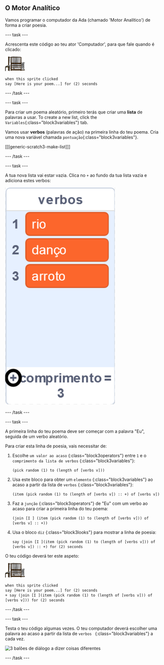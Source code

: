## O Motor Analítico

Vamos programar o computador da Ada (chamado 'Motor Analítico') de forma a criar poesia.

\--- task \---

Acrescenta este código ao teu ator 'Computador', para que fale quando é clicado:

![ator computador](images/computer-sprite.png)

```blocks3
when this sprite clicked
say [Here is your poem...] for (2) seconds
```

\--- /task \---

\--- task \---

Para criar um poema aleatório, primeiro terás que criar uma **lista** de palavras a usar. To create a new list, click the `Variables`{:class="block3variables"} tab.

Vamos usar **verbos** (palavras de ação) na primeira linha do teu poema. Cria uma nova variável chamada `pontuação`{:class="block3variables"}.

[[[generic-scratch3-make-list]]]

\--- /task \---

\--- task \---

A tua nova lista vai estar vazia. Clica no `+` ao fundo da tua lista vazia e adiciona estes verbos:

![lista com o + destacado](images/poetry-verbs-annotated.png)

\--- /task \---

\--- task \---

A primeira linha do teu poema deve ser começar com a palavra "Eu", seguida de um verbo aleatório.

Para criar esta linha de poesia, vais necessitar de:

1. Escolhe `um valor ao acaso` {:class="block3operators"} entre `1` e o `comprimento da lista de verbos` {:class="block3variables"}:
    
    ```blocks3
    (pick random (1) to (length of [verbs v]))
    ```

2. Usa este bloco para obter um `elemento` {:class="block3variables"} ao acaso a partir da lista de `verbos` {:class="block3variables"}:
    
    ```blocks3
    (item (pick random (1) to (length of [verbs v]) :: +) of [verbs v])
    ```

3. Faz a `junção` {:class="block3operators"} de "Eu" com um verbo ao acaso para criar a primeira linha do teu poema:
    
    ```blocks3
    (join [I ] (item (pick random (1) to (length of [verbs v])) of [verbs v] :: +))
    ```

4. Usa o bloco `diz` {:class="block3looks"} para mostrar a linha de poesia:
    
    ```blocks3
    say (join [I ](item (pick random (1) to (length of [verbs v])) of [verbs v]) :: +) for (2) seconds
    ```

O teu código deverá ter este aspeto:

![ator computador](images/computer-sprite.png)

```blocks3
when this sprite clicked
say [Here is your poem...] for (2) seconds
+ say (join [I ](item (pick random (1) to (length of [verbs v])) of [verbs v])) for (2) seconds
```

\--- /task \---

\--- task \---

Testa o teu código algumas vezes. O teu computador deverá escolher uma palavra ao acaso a partir da lista de `verbos ` {:class="block3variables"} a cada vez.

![3 balões de diálogo a dizer coisas diferentes](images/poetry-random-test.png)

\--- /task \---